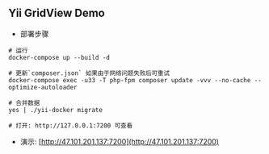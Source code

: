 ## Yii GridView Demo

- 部署步骤

```shell
# 运行
docker-compose up --build -d

# 更新`composer.json` 如果由于网络问题失败后可重试
docker-compose exec -u33 -T php-fpm composer update -vvv --no-cache --optimize-autoloader

# 合并数据
yes | ./yii-docker migrate

# 打开: http://127.0.0.1:7200 可查看
```

- 演示: [http://47.101.201.137:7200](http://47.101.201.137:7200)
